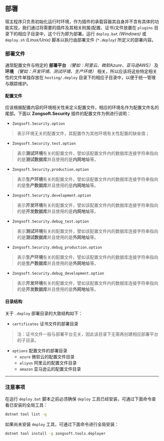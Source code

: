 ## 部署

宿主程序只负责初始化运行时环境，作为插件的承载容器其自身并不含有具体的功能实现，我们通过将需要的插件及其相关附属(配置、证书)文件放置在 `plugins` 目录下的相应子目录中，这个行为即为部署。运行 `deploy.bat` _(Windows)_ 或 `deploy.sh` _(Linux/Unix)_ 脚本以执行由部署文件 _(`*.deploy`)_ 所定义的部署内容。

### 部署文件

通常配置文件与特定的 **部署平台** _（譬如：阿里云、微软Azure、亚马逊AWS）_ 及 **环境** _（譬如：开发环境、测试环境、生产环境）_ 相关，所以应该将这些特定相关性的文件单独存放在 `hosting/.deploy` 目录下的相应子目录中，以便于统一管理与跟踪维护。

#### 配置文件

应该根据配置内容的环境相关性来定义配置文件，相应的环境名作为配置文件名的尾部。下面以 **Zongsoft.Security** 插件的配置文件为例进行说明：

- `Zongsoft.Security.option`
> 表示环境无关的配置文件，其配置作为其他环境有关性配置的缺省值；

- `Zongsoft.Security.test.option`
> 表示**测试环境**有关的配置文件，譬如该配置文件内的数据库连接字符串指向的是**测试数据库**并且使用的是**内网地址**等。
- `Zongsoft.Security.production.option`
> 表示**生产环境**有关的配置文件，譬如该配置文件内的数据库连接字符串指向的是**生产数据库**并且使用的是**内网地址**等。
- `Zongsoft.Security.development.option`
> 表示**开发环境**有关的配置文件，譬如该配置文件内的数据库连接字符串指向的是**开发数据库**并且使用的是**内网地址**等。

- `Zongsoft.Security.debug_test.option`
> 表示**测试环境**有关的配置文件，譬如该配置文件内的数据库连接字符串指向的是**测试数据库**并且使用的是**外网地址**等。
- `Zongsoft.Security.debug_production.option`
> 表示**生产环境**有关的配置文件，譬如该配置文件内的数据库连接字符串指向的是**生产数据库**并且使用的是**外网地址**等。
- `Zongsoft.Security.debug_development.option`
> 表示**开发环境**有关的配置文件，譬如该配置文件内的数据库连接字符串指向的是**开发数据库**并且使用的是**外网地址**等。


#### 目录结构

关于 `.deploy` 部署目录的大致结构如下：

- `certificates` 证书文件的部署目录
> 注：证书文件一般与部署平台无关，因此该目录下无需再创建相应部署平台的子目录。

- `options` 配置文件的部署目录
	- `azure` 微软云的配置文件目录
	- `aliyun` 阿里云的配置文件目录
	- `amazon` 亚马逊云的配置文件目录


-----

### 注意事项

在运行 `deploy.bat` 脚本之前必须确保 `deploy` 工具已经安装，可通过下面命令查看已安装的全局工具：
```bash
dotnet tool list -g
```

如果尚未安装 `deploy` 工具，可通过下面命令进行全局安装：
```bash
dotnet tool install -g zongsoft.tools.deployer
```
